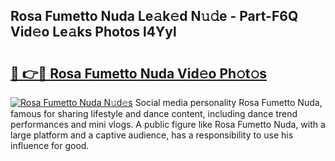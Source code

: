## Rosa Fumetto Nuda Le𝚊k𝚎d N𝚞𝚍e - Part-F6Q Vid𝚎o Le𝚊ks Photos l4Yyl

# <h2><a href="http://fbbwxda.evod.top/?m=Rosa+Fumetto+Nuda">🔗 👉🔴 Rosa Fumetto Nuda Vid𝚎o Ph𝚘t𝚘s</a></h2>

[![Rosa Fumetto Nuda N𝚞d𝚎s](https://i.imgur.com/8V9OHl7.gif)](http://fbbwxda.evod.top/?m=Rosa+Fumetto+Nuda)
Social media personality Rosa Fumetto Nuda, famous for sharing lifestyle and dance content, including dance trend performances and mini vlogs. A public figure like Rosa Fumetto Nuda, with a large platform and a captive audience, has a responsibility to use his influence for good. 
